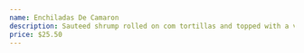 ```yaml
---
name: Enchiladas De Camaron
description: Sauteed shrump rolled on com tortillas and topped with a verde tomatillo sauce and salsa fresca. Served with rice and choice of beans.
price: $25.50
---
```

